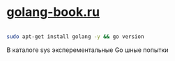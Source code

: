 # [golang-book.ru](http://golang-book.ru/) #

```bash

sudo apt-get install golang -y && go version
```

В каталоге sys эксперементальные Go шные попытки
